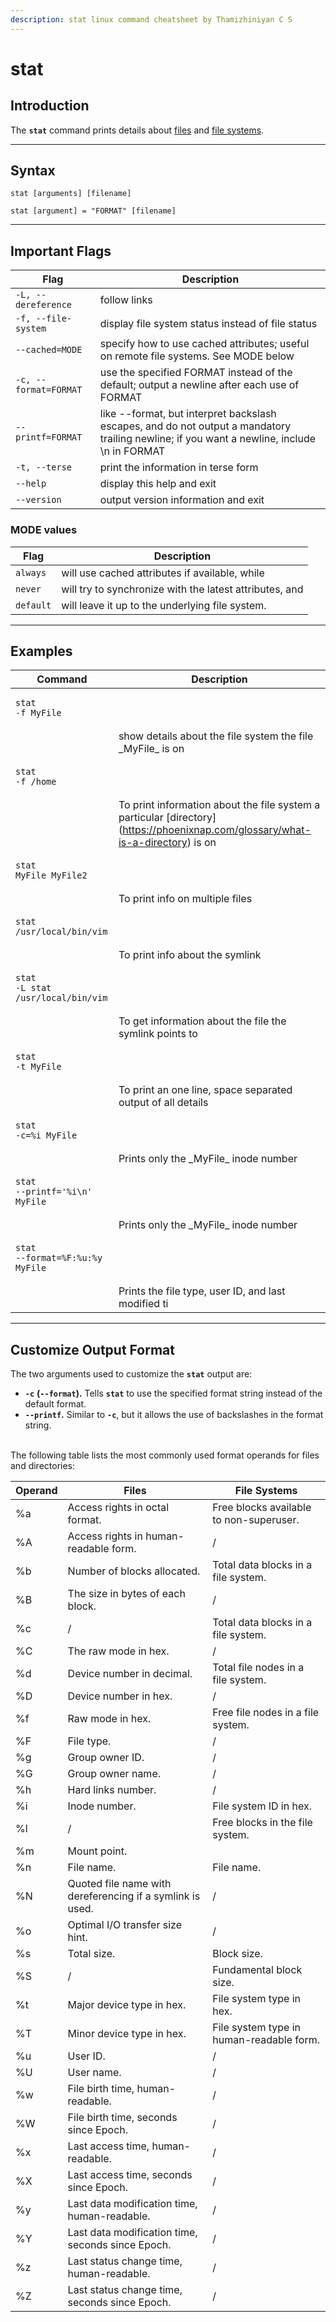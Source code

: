 ```yaml
---
description: stat linux command cheatsheet by Thamizhiniyan C S
---
```


# stat

## Introduction

The **`stat`** command prints details about [files](https://phoenixnap.com/kb/linux-file-permissions) and [file systems](https://phoenixnap.com/kb/linux-file-system).

***

## Syntax

`stat [arguments] [filename]`

`stat [argument] = "FORMAT" [filename]`

***

## Important Flags

| Flag                  | Description                                                                                                                                 |
| --------------------- | ------------------------------------------------------------------------------------------------------------------------------------------- |
| `-L, --dereference`   | follow links                                                                                                                                |
| `-f, --file-system`   | display file system status instead of file status                                                                                           |
| `--cached=MODE`       | specify how to use cached attributes; useful on remote file systems. See MODE below                                                         |
| `-c, --format=FORMAT` | use the specified FORMAT instead of the default; output a newline after each use of FORMAT                                                  |
| `--printf=FORMAT`     | like --format, but interpret backslash escapes, and do not output a mandatory trailing newline; if you want a newline, include \n in FORMAT |
| `-t, --terse`         | print the information in terse form                                                                                                         |
| `--help`              | display this help and exit                                                                                                                  |
| `--version`           | output version information and exit                                                                                                         |

### MODE values

| Flag      | Description                                             |
| --------- | ------------------------------------------------------- |
| `always`  | will use cached attributes if available, while          |
| `never`   | will try to synchronize with the latest attributes, and |
| `default` | will leave it up to the underlying file system.         |

***

## Examples

| Command                                                                                                               | Description                                                                                                                      |
| --------------------------------------------------------------------------------------------------------------------- | -------------------------------------------------------------------------------------------------------------------------------- |
| <pre class="language-bash" data-overflow="wrap"><code class="lang-bash">stat -f MyFile
</code></pre>                  | show details about the file system the file \_MyFile\_ is on                                                                     |
| <pre class="language-bash" data-overflow="wrap"><code class="lang-bash">stat -f /home
</code></pre>                   | To print information about the file system a particular \[directory]\(https://phoenixnap.com/glossary/what-is-a-directory) is on |
| <pre class="language-bash" data-overflow="wrap"><code class="lang-bash">stat MyFile MyFile2
</code></pre>             | To print info on multiple files                                                                                                  |
| <pre class="language-bash" data-overflow="wrap"><code class="lang-bash">stat /usr/local/bin/vim
</code></pre>         | To print info about the symlink                                                                                                  |
| <pre class="language-bash" data-overflow="wrap"><code class="lang-bash">stat -L stat /usr/local/bin/vim
</code></pre> | To get information about the file the symlink points to                                                                          |
| <pre class="language-bash" data-overflow="wrap"><code class="lang-bash">stat -t MyFile
</code></pre>                  | To print an one line, space separated output of all details                                                                      |
| <pre class="language-bash" data-overflow="wrap"><code class="lang-bash">stat -c=%i MyFile
</code></pre>               | Prints only the \_MyFile\_ inode number                                                                                          |
| <pre class="language-bash" data-overflow="wrap"><code class="lang-bash">stat --printf='%i\n' MyFile
</code></pre>     | Prints only the \_MyFile\_ inode number                                                                                          |
| <pre class="language-bash" data-overflow="wrap"><code class="lang-bash">stat --format=%F:%u:%y MyFile
</code></pre>   | Prints the file type, user ID, and last modified ti                                                                              |

***

## Customize Output Format <a href="#ftoc-heading-7" id="ftoc-heading-7"></a>

The two arguments used to customize the **`stat`** output are:

* **`-c`** **(`--format`).** Tells **`stat`** to use the specified format string instead of the default format.
* &#x20;**`--printf`.** Similar to **`-c`**, but it allows the use of backslashes in the format string.

\
The following table lists the most commonly used format operands for files and directories:&#x20;

| Operand | Files                                                     | File Systems                             |
| ------- | --------------------------------------------------------- | ---------------------------------------- |
| %a      | Access rights in octal format.                            | Free blocks available to non-superuser.  |
| %A      | Access rights in human-readable form.                     |  /                                       |
| %b      | Number of blocks allocated.                               | Total data blocks in a file system.      |
| %B      | The size in bytes of each block.                          |  /                                       |
| %c      |  /                                                        | Total data blocks in a file system.      |
| %C      | The raw mode in hex.                                      |  /                                       |
| %d      | Device number in decimal.                                 | Total file nodes in a file system.       |
| %D      | Device number in hex.                                     |  /                                       |
| %f      | Raw mode in hex.                                          | Free file nodes in a file system.        |
| %F      | File type.                                                |  /                                       |
| %g      | Group owner ID.                                           |  /                                       |
| %G      | Group owner name.                                         |  /                                       |
| %h      | Hard links number.                                        |  /                                       |
| %i      | Inode number.                                             | File system ID in hex.                   |
| %l      |  /                                                        | Free blocks in the file system.          |
| %m      | Mount point.                                              |                                          |
| %n      | File name.                                                | File name.                               |
| %N      | Quoted file name with dereferencing if a symlink is used. | /                                        |
| %o      | Optimal I/O transfer size hint.                           | /                                        |
| %s      | Total size.                                               | Block size.                              |
| %S      |  /                                                        | Fundamental block size.                  |
| %t      | Major device type in hex.                                 | File system type in hex.                 |
| %T      | Minor device type in hex.                                 | File system type in human-readable form. |
| %u      | User ID.                                                  |  /                                       |
| %U      | User name.                                                |  /                                       |
| %w      | File birth time, human-readable.                          |  /                                       |
| %W      | File birth time, seconds since Epoch.                     |  /                                       |
| %x      | Last access time, human-readable.                         |  /                                       |
| %X      | Last access time, seconds since Epoch.                    |  /                                       |
| %y      | Last data modification time, human-readable.              |  /                                       |
| %Y      | Last data modification time, seconds since Epoch.         |  /                                       |
| %z      | Last status change time, human-readable.                  |  /                                       |
| %Z      | Last status change time, seconds since Epoch.             |  /                                       |
